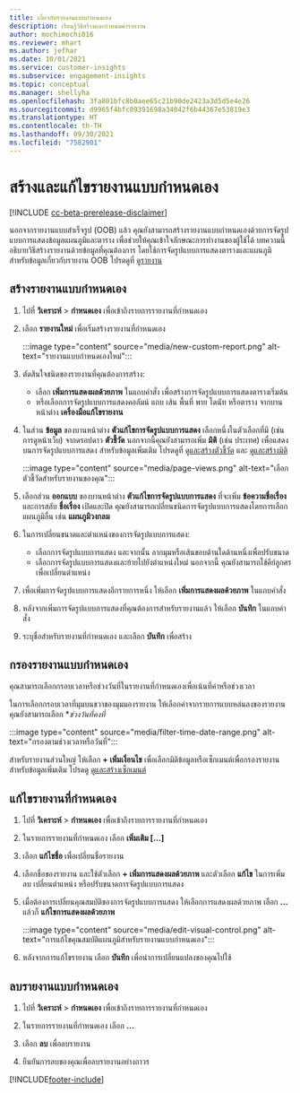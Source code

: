 ```yaml
---
title: เกี่ยวกับรายงานแบบกําหนดเอง
description: เรียนรู้วิธีสร้างและกำหนดค่ารายงาน
author: mochimochi016
ms.reviewer: mhart
ms.author: jefhar
ms.date: 10/01/2021
ms.service: customer-insights
ms.subservice: engagement-insights
ms.topic: conceptual
ms.manager: shellyha
ms.openlocfilehash: 3fa801bfc8b0aee65c21b90de2423a3d5d5e4e26
ms.sourcegitcommit: d9965f4bfc09391698a34042f6b44367e53819e3
ms.translationtype: HT
ms.contentlocale: th-TH
ms.lasthandoff: 09/30/2021
ms.locfileid: "7582901"
---
```

# <a name="create-and-edit-custom-reports"></a>สร้างและแก้ไขรายงานแบบกําหนดเอง

[!INCLUDE [cc-beta-prerelease-disclaimer](includes/cc-beta-prerelease-disclaimer.md)]

นอกจากรายงานแบบสำเร็จรูป (OOB) แล้ว คุณยังสามารถสร้างรายงานแบบกำหนดเองด้วยการจัดรูปแบบการแสดงข้อมูลแผนภูมิและตาราง เพื่อช่วยให้คุณเข้าใจลักษณะการทำงานของผู้ใช้ได้ บทความนี้อธิบายวิธีสร้างรายงานด้วยข้อมูลที่คุณต้องการ โดยใช้การจัดรูปแบบการแสดงตารางและแผนภูมิ สำหรับข้อมูลเกี่ยวกับรายงาน OOB โปรดดูที่ [ดูรายงาน](view-reports.md)

## <a name="create-a-custom-report"></a>สร้างรายงานแบบกําหนดเอง

1. ไปที่ **วิเคราะห์** > **กำหนดเอง** เพื่อเข้าถึงรายการรายงานที่กำหนดเอง

1. เลือก **รายงานใหม่** เพื่อเริ่มสร้างรายงานที่กำหนดเอง

   :::image type="content" source="media/new-custom-report.png" alt-text="รายงานแบบกำหนดเองใหม่":::

1. ตัดสินใจชนิดของรายงานที่คุณต้องการสร้าง:

    - เลือก **เพิ่มการแสดงผลด้วยภาพ** ในแถบคำสั่ง เพื่อสร้างการจัดรูปแบบการแสดงตารางเริ่มต้น
    - หรือเลือกการจัดรูปแบบการแสดงคอลัมน์ แถบ เส้น พื้นที่ พาย โดนัท หรือตาราง จากบานหน้าต่าง **เครื่องมือแก้ไขรายงาน**

1. ในส่วน **ข้อมูล** ของบานหน้าต่าง **ตัวแก้ไขการจัดรูปแบบการแสดง** เลือกหนึ่งในตัวเลือกที่มี (เช่น การดูหน้าเว็บ) จากดรอปดาว **ตัวชี้วัด** นอกจากนี้คุณยังสามารถเพิ่ม **มิติ** (เช่น ประเทศ) เพื่อแสดงบนการจัดรูปแบบการแสดง สำหรับข้อมูลเพิ่มเติม โปรดดูที่ [ดูและสร้างตัวชี้วัด](metrics.md) และ [ดูและสร้างมิติ](dimensions.md)

   :::image type="content" source="media/page-views.png" alt-text="เลือกตัวชี้วัดสำหรับรายงานของคุณ":::

1. เลือกส่วน **ออกแบบ** ของบานหน้าต่าง **ตัวแก้ไขการจัดรูปแบบการแสดง** ที่จะเพิ่ม **ข้อความชื่อเรื่อง** และการสลับ **ชื่อเรื่อง** เปิดและปิด  คุณยังสามารถเปลี่ยนชนิดการจัดรูปแบบการแสดงโดยการเลือกแผนภูมิอื่น เช่น **แผนภูมิวงกลม**

1. ในการเปลี่ยนขนาดและตำแหน่งของการจัดรูปแบบการแสดง:
   - เลือกการจัดรูปแบบการแสดง และจากนั้น ลากมุมหรือเส้นขอบด้านใดด้านหนึ่งเพื่อปรับขนาด
   - เลือกการจัดรูปแบบการแสดงและย้ายไปยังตำแหน่งใหม่ นอกจากนี้ คุณยังสามารถใช้คีย์ลูกศรเพื่อเปลี่ยนตำแหน่ง
1. เพื่อเพิ่มการจัดรูปแบบการแสดงอีกรายการหนึ่ง ให้เลือก **เพิ่มการแสดงผลด้วยภาพ** ในแถบคำสั่ง
1. หลังจากเพิ่มการจัดรูปแบบการแสดงที่คุณต้องการสำหรับรายงานแล้ว ให้เลือก **บันทึก** ในแถบคำสั่ง

1. ระบุชื่อสำหรับรายงานที่กำหนดเอง และเลือก **บันทึก** เพื่อสร้าง
 
## <a name="filter-a-custom-report"></a>กรองรายงานแบบกำหนดเอง

คุณสามารถเลือกกรอบเวลาหรือช่วงวันที่ในรายงานที่กำหนดเองเพื่อเน้นที่ค่าหรือช่วงเวลา

ในการเลือกกรอบเวลาที่มุมบนขวาของมุมมองรายงาน ให้เลือกค่าจากรายการแบบหล่นลงของรายงาน คุณยังสามารถเลือก **ช่วงวันที่คงที่*

:::image type="content" source="media/filter-time-date-range.png" alt-text="กรองตามช่วงเวลาหรือวันที่":::

สำหรับรายงานส่วนใหญ่ ให้เลือก **+ เพิ่มเงื่อนไข** เพื่อเลือกมิติข้อมูลหรือเซ็กเมนต์เพื่อกรองรายงาน สำหรับข้อมูลเพิ่มเติม โปรดดู [ดูและสร้างเซ็กเมนต์](segments.md)

## <a name="edit-a-custom-report"></a>แก้ไขรายงานที่กำหนดเอง

1. ไปที่ **วิเคราะห์** > **กำหนดเอง** เพื่อเข้าถึงรายการรายงานที่กำหนดเอง

1. ในรายการรายงานที่กำหนดเอง เลือก **เพิ่มเติม [...]** 

1. เลือก **แก้ไขชื่อ** เพื่อเปลี่ยนชื่อรายงาน

1. เลือกชื่อของรายงาน และใช้ตัวเลือก **+ เพิ่มการแสดงผลด้วยภาพ** และตัวเลือก **แก้ไข** ในการเพิ่ม ลบ เปลี่ยนตำแหน่ง หรือปรับขนาดการจัดรูปแบบการแสดง

1. เมื่อต้องการเปลี่ยนคุณสมบัติของการจัดรูปแบบการแสดง ให้เลือกการแสดงผลด้วยภาพ เลือก **...** แล้วก็ **แก้ไขการแสดงผลด้วยภาพ**

   :::image type="content" source="media/edit-visual-control.png" alt-text="การแก้ไขคุณสมบัติแผนภูมิสำหรับรายงานแบบกำหนดเอง":::

1. หลังจากการแก้ไขรายงาน เลือก **บันทึก** เพื่อนำการเปลี่ยนแปลงของคุณไปใช้ 

## <a name="delete-a-custom-report"></a>ลบรายงานแบบกําหนดเอง

1. ไปที่ **วิเคราะห์** > **กำหนดเอง** เพื่อเข้าถึงรายการรายงานที่กำหนดเอง

1. ในรายการรายงานที่กำหนดเอง เลือก **...**

1. เลือก **ลบ** เพื่อลบรายงาน

1. ยืนยันการลบของคุณเพื่อลบรายงานอย่างถาวร


[!INCLUDE[footer-include](../includes/footer-banner.md)]
